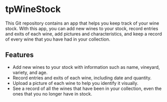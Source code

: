 # tpWineStock

This Git repository contains an app that helps you keep track of your wine stock. With this app, you can add new wines to your stock, record entries and exits of each wine, add pictures and characteristics, and keep a record of every wine that you have had in your collection.

## Features

- Add new wines to your stock with information such as name, vineyard, variety, and age.
- Record entries and exits of each wine, including date and quantity.
- Upload a picture of each wine to help you identify it visually.
- See a record of all the wines that have been in your collection, even the ones that you no longer have in stock.

